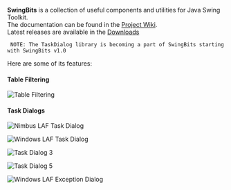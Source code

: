**SwingBits** is a collection of useful components and utilities for Java Swing Toolkit.    
The documentation can be found in the [Project Wiki](https://github.com/eugener/oxbow/wiki/Table-Filtering).     
Latest releases are available in the [Downloads](https://github.com/eugener/oxbow/downloads) 

```
 NOTE: The TaskDialog library is becoming a part of SwingBits starting with SwingBits v1.0 
```

Here are some of its features:
   
#### Table Filtering

![Table Filtering](http://posterous.com/getfile/files.posterous.com/temp-2011-02-14/qyHFuvhhnBouGlzeaJvnpbwGdFAcvudGgszbofAElhpFxoyrxkGJHBFaDdti/TableFilter_Actions.png?w=450)

#### Task Dialogs    

![Nimbus LAF Task Dialog](http://mcoj.files.wordpress.com/2012/07/nimbuslaf-taskdialog.png)

![Windows LAF Task Dialog](http://mcoj.files.wordpress.com/2012/07/windowslaf-taskdialog.png)

![Task Dialog 3](http://mcoj.files.wordpress.com/2010/03/taskdialog-mac2.png?w=450)

![Task Dialog 5](http://mcoj.files.wordpress.com/2012/07/winchoicedlg.png)

![Windows LAF Exception Dialog](http://mcoj.files.wordpress.com/2012/07/windows-laf-exception-dialog.png)